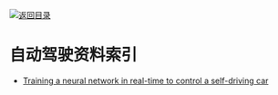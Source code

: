 [![返回目录](https://parg.co/UGo)](https://parg.co/b4z) 
 
 
# 自动驾驶资料索引

- [Training a neural network in real-time to control a self-driving car](https://medium.com/@tantony/training-a-neural-network-in-real-time-to-control-a-self-driving-car-9ee5654978b7#.u0ieyc7a4)